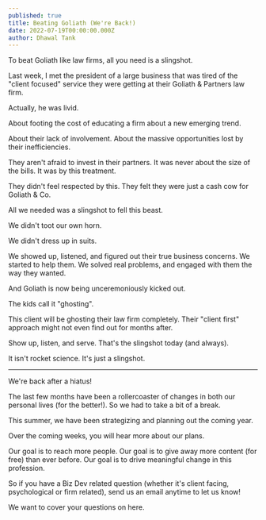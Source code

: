 ```yaml
---
published: true
title: Beating Goliath (We're Back!)
date: 2022-07-19T00:00:00.000Z
author: Dhawal Tank
---
```

To beat Goliath like law firms, all you need is a slingshot.

Last week, I met the president of a large business that was tired of the "client focused" service they were getting at their Goliath & Partners law firm.

Actually, he was livid.

About footing the cost of educating a firm about a new emerging trend.

About their lack of involvement. About the massive opportunities lost by their inefficiencies.

They aren't afraid to invest in their partners. It was never about the size of the bills. It was by this treatment.

They didn't feel respected by this. They felt they were just a cash cow for Goliath & Co.

All we needed was a slingshot to fell this beast.

We didn't toot our own horn.

We didn't dress up in suits.

We showed up, listened, and figured out their true business concerns. We started to help them. We solved real problems, and engaged with them the way they wanted.

And Goliath is now being unceremoniously kicked out.

The kids call it "ghosting".

This client will be ghosting their law firm completely. Their "client first" approach might not even find out for months after.

Show up, listen, and serve. That's the slingshot today (and always).

It isn't rocket science. It's just a slingshot.

-----

We're back after a hiatus!

The last few months have been a rollercoaster of changes in both our personal lives (for the better!). So we had to take a bit of a break.

This summer, we have been strategizing and planning out the coming year.

Over the coming weeks, you will hear more about our plans.

Our goal is to reach more people. Our goal is to give away more content (for free) than ever before. Our goal is to drive meaningful change in this profession.

So if you have a Biz Dev related question (whether it's client facing, psychological or firm related), send us an email anytime to let us know!

We want to cover your questions on here.
